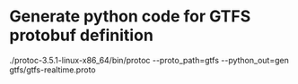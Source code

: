 
Generate python code for GTFS protobuf definition
==================================================
./protoc-3.5.1-linux-x86_64/bin/protoc --proto_path=gtfs --python_out=gen gtfs/gtfs-realtime.proto
